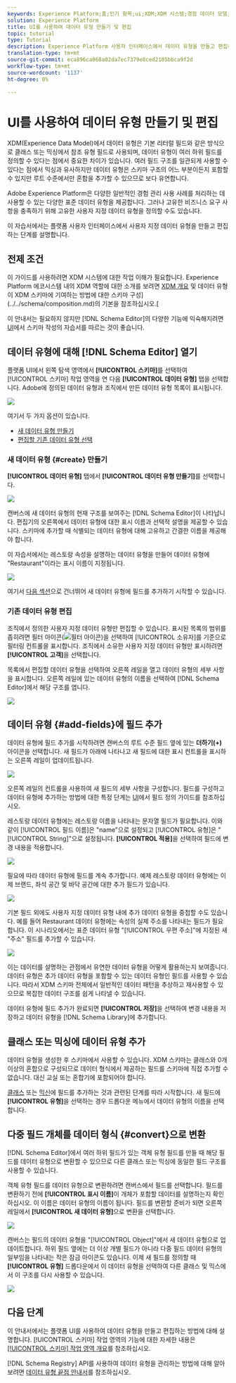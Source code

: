 ```yaml
---
keywords: Experience Platform;홈;인기 항목;ui;XDM;XDM 시스템;경험 데이터 모델;경험 데이터 모델;경험 데이터 모델;데이터 모델;데이터 모델;스키마 레지스트리;스키마;스키마;스키마;스키마;스키마;만들기;데이터 유형;데이터 유형;데이터 유형;데이터 유형
solution: Experience Platform
title: UI를 사용하여 데이터 유형 만들기 및 편집
topic: tutorial
type: Tutorial
description: Experience Platform 사용자 인터페이스에서 데이터 유형을 만들고 편집하는 방법을 알아봅니다.
translation-type: tm+mt
source-git-commit: eca896ca068a02da7ec7379e8ced2105bbca9f2d
workflow-type: tm+mt
source-wordcount: '1137'
ht-degree: 0%

---
```



# UI를 사용하여 데이터 유형 만들기 및 편집

XDM(Experience Data Model)에서 데이터 유형은 기본 리터럴 필드와 같은 방식으로 클래스 또는 믹싱에서 참조 유형 필드로 사용되며, 데이터 유형이 여러 하위 필드를 정의할 수 있다는 점에서 중요한 차이가 있습니다. 여러 필드 구조를 일관되게 사용할 수 있다는 점에서 믹싱과 유사하지만 데이터 유형은 스키마 구조의 어느 부분이든지 포함할 수 있지만 루트 수준에서만 혼합을 추가할 수 있으므로 보다 유연합니다.

Adobe Experience Platform은 다양한 일반적인 경험 관리 사용 사례를 처리하는 데 사용할 수 있는 다양한 표준 데이터 유형을 제공합니다. 그러나 고유한 비즈니스 요구 사항을 충족하기 위해 고유한 사용자 지정 데이터 유형을 정의할 수도 있습니다.

이 자습서에서는 플랫폼 사용자 인터페이스에서 사용자 지정 데이터 유형을 만들고 편집하는 단계를 설명합니다.

## 전제 조건

이 가이드를 사용하려면 XDM 시스템에 대한 작업 이해가 필요합니다. Experience Platform 에코시스템 내의 XDM 역할에 대한 소개를 보려면 [XDM 개요](../../home.md) 및 데이터 유형이 XDM 스키마에 기여하는 방법에 대한 스키마 구성](../../schema/composition.md)의 기본을 참조하십시오.[

이 안내서는 필요하지 않지만 [!DNL Schema Editor]의 다양한 기능에 익숙해지려면 [UI](../../tutorials/create-schema-ui.md)에서 스키마 작성의 자습서를 따르는 것이 좋습니다.

## 데이터 유형에 대해 [!DNL Schema Editor] 열기

플랫폼 UI에서 왼쪽 탐색 영역에서 **[!UICONTROL 스키마]**&#x200B;를 선택하여 [!UICONTROL 스키마] 작업 영역을 연 다음 **[!UICONTROL 데이터 유형]** 탭을 선택합니다. Adobe에 정의된 데이터 유형과 조직에서 만든 데이터 유형 목록이 표시됩니다.

![](../../images/ui/resources/data-types/data-types-tab.png)

여기서 두 가지 옵션이 있습니다.

- [새 데이터 유형 만들기](#create)
- [편집할 기존 데이터 유형 선택](#edit)

### 새 데이터 유형 {#create} 만들기

**[!UICONTROL 데이터 유형]** 탭에서 **[!UICONTROL 데이터 유형 만들기]**&#x200B;를 선택합니다.

![](../../images/ui/resources/data-types/create.png)

캔버스에 새 데이터 유형의 현재 구조를 보여주는 [!DNL Schema Editor]이 나타납니다. 편집기의 오른쪽에서 데이터 유형에 대한 표시 이름과 선택적 설명을 제공할 수 있습니다. 스키마에 추가할 때 식별되는 데이터 유형에 대해 고유하고 간결한 이름을 제공해야 합니다.

이 자습서에서는 레스토랑 속성을 설명하는 데이터 유형을 만들어 데이터 유형에 &quot;Restaurant&quot;이라는 표시 이름이 지정됩니다.

![](../../images/ui/resources/data-types/data-type-properties.png)

여기서 [다음 섹션](#add-fields)으로 건너뛰어 새 데이터 유형에 필드를 추가하기 시작할 수 있습니다.

### 기존 데이터 유형 편집

조직에서 정의한 사용자 지정 데이터 유형만 편집할 수 있습니다. 표시된 목록의 범위를 좁히려면 필터 아이콘(![필터 아이콘](../../images/ui/resources/data-types/filter.png))을 선택하여 [!UICONTROL 소유자]를 기준으로 필터링 컨트롤을 표시합니다. 조직에서 소유한 사용자 지정 데이터 유형만 표시하려면 **[!UICONTROL 고객]**&#x200B;을 선택합니다.

목록에서 편집할 데이터 유형을 선택하여 오른쪽 레일을 열고 데이터 유형의 세부 사항을 표시합니다. 오른쪽 레일에 있는 데이터 유형의 이름을 선택하여 [!DNL Schema Editor]에서 해당 구조를 엽니다.

![](../../images/ui/resources/data-types/edit.png)

## 데이터 유형 {#add-fields}에 필드 추가

데이터 유형에 필드 추가를 시작하려면 캔버스의 루트 수준 필드 옆에 있는 **더하기(+)** 아이콘을 선택합니다. 새 필드가 아래에 나타나고 새 필드에 대한 표시 컨트롤을 표시하는 오른쪽 레일이 업데이트됩니다.

![](../../images/ui/resources/data-types/new-field.png)

오른쪽 레일의 컨트롤을 사용하여 새 필드의 세부 사항을 구성합니다. 필드를 구성하고 데이터 유형에 추가하는 방법에 대한 특정 단계는 [UI](../fields/overview.md#define)에서 필드 정의 가이드를 참조하십시오.

레스토랑 데이터 유형에는 레스토랑 이름을 나타내는 문자열 필드가 필요합니다. 이와 같이 [!UICONTROL 필드 이름]은 &quot;name&quot;으로 설정되고 [!UICONTROL 유형]은 &quot;[!UICONTROL String]&quot;으로 설정됩니다. **[!UICONTROL 적용]**&#x200B;을 선택하여 필드에 변경 내용을 적용합니다.

![](../../images/ui/resources/data-types/name-field.png)

필요에 따라 데이터 유형에 필드를 계속 추가합니다. 예제 레스토랑 데이터 유형에는 이제 브랜드, 좌석 공간 및 바닥 공간에 대한 추가 필드가 있습니다.

![](../../images/ui/resources/data-types/more-fields.png)

기본 필드 외에도 사용자 지정 데이터 유형 내에 추가 데이터 유형을 중첩할 수도 있습니다. 예를 들어 Restaurant 데이터 유형에는 속성의 실제 주소를 나타내는 필드가 필요합니다. 이 시나리오에서는 표준 데이터 유형 &quot;[!UICONTROL 우편 주소]&quot;에 지정된 새 &quot;주소&quot; 필드를 추가할 수 있습니다.

![](../../images/ui/resources/data-types/address-field.png)

이는 데이터를 설명하는 관점에서 유연한 데이터 유형을 어떻게 활용하는지 보여줍니다.데이터 유형은 추가 데이터 유형을 포함할 수 있는 데이터 유형인 필드를 사용할 수 있습니다. 따라서 XDM 스키마 전체에서 일반적인 데이터 패턴을 추상하고 재사용할 수 있으므로 복잡한 데이터 구조를 쉽게 나타낼 수 있습니다.

데이터 유형에 필드 추가가 완료되면 **[!UICONTROL 저장]**&#x200B;을 선택하여 변경 내용을 저장하고 데이터 유형을 [!DNL Schema Library]에 추가합니다.

## 클래스 또는 믹싱에 데이터 유형 추가

데이터 유형을 생성한 후 스키마에서 사용할 수 있습니다. XDM 스키마는 클래스와 0개 이상의 혼합으로 구성되므로 데이터 형식에서 제공하는 필드를 스키마에 직접 추가할 수 없습니다. 대신 교실 또는 혼합기에 포함되어야 합니다.

[클래스](./classes.md#add-fields) 또는 [믹신](./mixins.md#add-fields)에 필드를 추가하는 것과 관련된 단계를 따라 시작합니다. 새 필드에 **[!UICONTROL 유형]**&#x200B;을 선택하는 경우 드롭다운 메뉴에서 데이터 유형의 이름을 선택합니다.

## 다중 필드 개체를 데이터 형식 {#convert}으로 변환

[!DNL Schema Editor]에서 여러 하위 필드가 있는 객체 유형 필드를 만들 때 해당 필드를 데이터 유형으로 변환할 수 있으므로 다른 클래스 또는 믹싱에 동일한 필드 구조를 사용할 수 있습니다.

객체 유형 필드를 데이터 유형으로 변환하려면 캔버스에서 필드를 선택합니다. 필드를 변환하기 전에 **[!UICONTROL 표시 이름]**&#x200B;이 개체가 포함할 데이터를 설명하는지 확인하십시오. 이 이름은 데이터 유형의 이름이 됩니다. 필드를 변환할 준비가 되면 오른쪽 레일에서 **[!UICONTROL 새 데이터 유형]**&#x200B;으로 변환을 선택합니다.

![](../../images/ui/resources/data-types/convert-object.png)

캔버스는 필드의 데이터 유형을 &quot;[!UICONTROL Object]&quot;에서 새 데이터 유형으로 업데이트합니다. 하위 필드 옆에는 더 이상 개별 필드가 아니라 다중 필드 데이터 유형의 일부임을 나타내는 작은 잠금 아이콘도 있습니다. 이제 새 필드를 정의할 때 **[!UICONTROL 유형]** 드롭다운에서 이 데이터 유형을 선택하여 다른 클래스 및 믹스에서 이 구조를 다시 사용할 수 있습니다.

![](../../images/ui/resources/data-types/converted.png)

## 다음 단계

이 안내서에서는 플랫폼 UI를 사용하여 데이터 유형을 만들고 편집하는 방법에 대해 설명합니다. [!UICONTROL 스키마] 작업 영역의 기능에 대한 자세한 내용은 [[!UICONTROL 스키마] 작업 영역 개요](../overview.md)를 참조하십시오.

[!DNL Schema Registry] API를 사용하여 데이터 유형을 관리하는 방법에 대해 알아보려면 [데이터 유형 끝점 안내서](../../api/data-types.md)를 참조하십시오.
